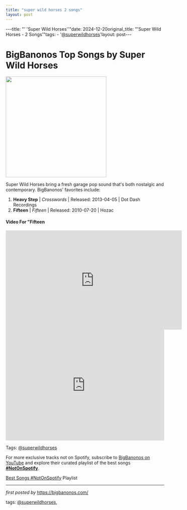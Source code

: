 ```yaml
---
title: "super wild horses 2 songs"
layout: post
---
```

---title: "' 'Super Wild Horses''"date: 2024-12-20original_title: "'Super Wild Horses - 2 Songs'"tags:  - '[@superwildhorses](/tags/superwildhorses/)'layout: post---<h1>BigBanonos Top Songs by Super Wild Horses</h1><div class="separator"><a href="https://hozacrecords.com/wp-content/uploads/2010/08/super-wild-horses-color.jpg" ><img alt="" border="0" width="320" data-original-height="400" data-original-width="600" src="https://hozacrecords.com/wp-content/uploads/2010/08/super-wild-horses-color.jpg"/></a></div> <p>Super Wild Horses bring a fresh garage pop sound that's both nostalgic and contemporary. BigBanonos' favorites include:</p> <ol> <li><strong>Heavy Step</strong> | <em>Crosswords</em> | Released: 2013-04-05 | Dot Dash Recordings</li> <li><strong>Fifteen</strong> | <em>Fifteen</em> | Released: 2010-07-20 | Hozac</li></ol><h4>Video For "Fifteen</h4><iframe allowfullscreen="" frameborder="0" height="315" src="https://www.youtube.com/embed/Ke9MV-TLBgQ?list=PLtuNtuTatqI3--RPs98C0DQRZBUoKQy7L" width="560"></iframe><br /><div> <iframe allow="autoplay; clipboard-write; encrypted-media; fullscreen; picture-in-picture" frameborder="0" height="352" loading="lazy" src="https://open.spotify.com/embed/playlist/5aFAZ5ppB3dQuI6ulcDqvk?utm_source=generator" width="100%"></iframe></div><p>Tags: [@superwildhorses](/tags/superwildhorses/)</p><!--Subscribe and Playlist Links--><div>    <p>For more exclusive tracks not on Spotify, subscribe to <a href="https://www.youtube.com/[@BigBanonos](/tags/BigBanonos/)" target="_blank">BigBanonos on YouTube</a> and explore their curated playlist of the best songs <strong>[#NotOnSpotify](/tags/NotOnSpotify/)</strong>.</p>    <p><a href="https://www.youtube.com/playlist?list=PLtuNtuTatqI0kFahUCbtbfenC_ET5O_tr" target="_blank">Best Songs [#NotOnSpotify](/tags/NotOnSpotify/) Playlist<br /></a></p></div><hr /><p><em>first posted by</em> <a href="https://bigbanonos.com/" rel="noopener" target="_new">https://bigbanonos.com/</a></p><p>tags: [@superwildhorses](/tags/superwildhorses/),</p>
